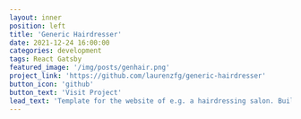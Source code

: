 ```yaml
---
layout: inner
position: left
title: 'Generic Hairdresser'
date: 2021-12-24 16:00:00
categories: development
tags: React Gatsby
featured_image: '/img/posts/genhair.png'
project_link: 'https://github.com/laurenzfg/generic-hairdresser'
button_icon: 'github'
button_text: 'Visit Project'
lead_text: 'Template for the website of e.g. a hairdressing salon. Built as a pre-rendered SPA with Gatsby. In production <a href="https://www.haarmoden-kerstin.de/">here</a>.'
---
```

